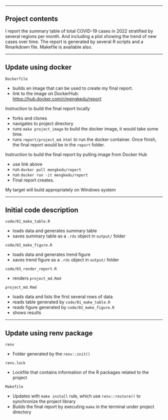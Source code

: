 
------------------------------------------------------------------------
## Project contents

  I report the summary table of total COVID-19 cases in 2022 stratified by several regions per month. And including a plot showing the trend of new cases over time.
  The report is generated by several R scripts and a Rmarkdown file. Makefile is available also.

------------------------------------------------------------------------
## Update using docker

`Dockerfile`

  - builds an image that can be used to create my final report.
  - link to the image on DockerHub: https://hub.docker.com/r/mengkedu/report

Instruction to build the final report locally

  - forks and clones
  - navigates to project directory
  - runs `make project_image` to build the docker image, it would take some time.
  - runs `report/project_md.html` to run the docker container. Once finish, the final report would be in the `report` folder.

Instruction to build the final report by pulling image from Docker Hub

  - use link above
  - run `docker pull mengkedu/report`
  - run `docker run -it mengkedu/report`
  - Final report creates.

My target will build appropriately on Windows system



------------------------------------------------------------------------
## Initial code description

`code/01_make_table.R`

  - loads data and generates summary table
  - saves summary table as a `.rds` object in `output/` folder
  
`code/02_make_figure.R`

  - loads data and generates trend figure
  - saves trend figure as a `.rds` object in `output/` folder

`code/03_render_report.R`

  - renders `project_md.Rmd`

`project_md.Rmd`

  - loads data and lists the first several rows of data
  - reads table generated by `code/01_make_table.R`
  - reads figure generated by `code/02_make_figure.R`
  - shows results
  
------------------------------------------------------------------------
## Update using renv package

`renv`

  - Folder generated by the `renv::init()`

`renv.lock`

  - Lockfile that contains information of the R packages related to the project

`Makefile`
  - Updates with `make install` rule, which use `renv::restore()` to synchronize the project library
  - Builds the final report by executing `make` in the terminal under project directory
  

